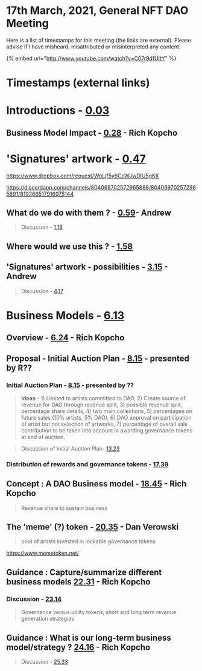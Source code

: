 # 17th March, 2021, General NFT DAO Meeting

Here is a list of timestamps for this meeting \(the links are external\). Please advise if I have misheard, misattributed or misinterpreted any content.

{% embed url="http://www.youtube.com/watch?v=C07r9dfUItY" %}

# Timestamps (external links)

# Introductions - [0.03](https://youtu.be/C07r9dfUItY?t=3) 
## Business Model Impact - [0.28](https://youtu.be/C07r9dfUItY?t=28) - Rich Kopcho
 
# 'Signatures' artwork - [0.47](https://youtu.be/C07r9dfUItY?t=47)

https://www.dropbox.com/request/WoLjf5y6CcWJwDlU5gKK

https://discordapp.com/channels/804069702572965888/804069702572965891/819266517916975144

## What do we do with them ? - [0.59](https://youtu.be/C07r9dfUItY?t=59)- Andrew
> Discussion - [1.18](https://youtu.be/C07r9dfUItY?t=78)

## Where would we use this ? - [1.58](https://youtu.be/C07r9dfUItY?t=118)
 
## 'Signatures' artwork - possibilities - [3.15](https://youtu.be/C07r9dfUItY?t=195) - Andrew
> Discussion - [4.17](https://youtu.be/C07r9dfUItY?t=257)


# Business Models - [6.13](https://youtu.be/C07r9dfUItY?t=373) 
## Overview - [6.24](https://youtu.be/C07r9dfUItY?t=384) - Rich Kopcho

## Proposal - Initial Auction Plan - [8.15](https://youtu.be/C07r9dfUItY?t=495) - presented by R??
### Initial Auction Plan - [8.15](https://youtu.be/C07r9dfUItY?t=495) - presented by ??
> **Ideas** - 1) Limited to artists committed to DAO, 2) Create source of revenue for DAO through revenue split, 3) possible revenue split, percentage share details, 4) two main collections, 5) percentages on future sales (10% artists, 5% DAO), 6) DAO approval on participation of artist but not selection of artworks, 7) percentage of overall sale contribution to be taken into account in awarding governance tokens at end of auction.

> Discussion of Initial Auction Plan- [13.23](https://youtu.be/C07r9dfUItY?t=803)

### Distribution of rewards and governance tokens - [17.39](https://youtu.be/C07r9dfUItY?t=1059)

## Concept : A DAO Business model - [18.45](https://youtu.be/C07r9dfUItY?t=1125) - Rich Kopcho
> Revenue share to sustain business

## The 'meme' (?) token - [20.35](https://youtu.be/C07r9dfUItY?t=1235) - Dan Verowski
> pool of artists invested in lockable governance tokens

https://www.memetoken.net/

## **Guidance** : Capture/summarize different business models [22.31](https://youtu.be/C07r9dfUItY?t=1351) - Rich Kopcho
 
### Discussion - [23.14](https://youtu.be/C07r9dfUItY?t=1394)
> Governance versus utility tokens, short and long term revenue generation strategies
 
## **Guidance** : What is our long-term business model/strategy ? [24.16](https://youtu.be/C07r9dfUItY?t=1456) - Rich Kopcho
> Discussion - [25.33](https://youtu.be/C07r9dfUItY?t=1533)


 
 
